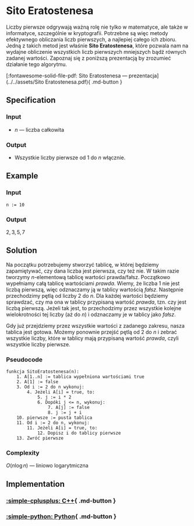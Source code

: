 # Sito Eratostenesa

Liczby pierwsze odgrywają ważną rolę nie tylko w matematyce, ale także w informatyce, szczególnie w kryptografii. Potrzebne są więc metody efektywnego obliczania liczb pierwszych, a najlepiej całego ich zbioru. Jedną z takich metod jest właśnie **Sito Eratostenesa**, które pozwala nam na wydajne obliczenie wszystkich liczb pierwszych mniejszych bądź równych zadanej wartości. Zapoznaj się z poniższą prezentacją by zrozumieć działanie tego algorytmu.

[:fontawesome-solid-file-pdf: Sito Eratostenesa — prezentacja](../../assets/Sito Eratostenesa.pdf){ .md-button }

## Specification

### Input

* $n$ — liczba całkowita

### Output

* Wszystkie liczby pierwsze od $1$ do $n$ włącznie.

## Example

### Input

```
n := 10
```

### Output

$2, 3, 5, 7$ 

## Solution

Na początku potrzebujemy stworzyć tablicę, w której będziemy zapamiętywać, czy dana liczba jest pierwsza, czy też nie. W takim razie tworzymy $n$-elementową tablicę wartości prawda/fałsz. Początkowo wypełniamy całą tablicę wartościami *prawda*. Wiemy, że liczba $1$ nie jest liczbą pierwszą, więc odznaczamy ją w tablicy wartością *fałsz*. Następnie przechodzimy pętlą od liczby $2$ do $n$. Dla każdej wartości będziemy sprawdzać, czy ma ona w tablicy przypisaną wartość *prawda*, tzn. czy jest liczbą pierwszą. Jeżeli tak jest, to przechodzimy przez wszystkie kolejne wielokrotności tej liczby (aż do $n$) i odznaczamy je w tablicy jako *fałsz*.

Gdy już przejdziemy przez wszystkie wartości z zadanego zakresu, nasza tablica jest gotowa. Możemy ponownie przejść pętlą od $2$ do $n$ i zebrać wszystkie liczby, które w tablicy mają przypisaną wartość *prawda*, czyli wszystkie liczby pierwsze.

### Pseudocode

```
funkcja SitoEratostenesa(n):
    1. A[1..n] := tablica wypełniona wartościami true
    2. A[1] := false
    3. Od i := 2 do n wykonuj:
        4. Jeżeli A[i] = true, to:
            5. j := i * 2
            6. Dopóki j <= n, wykonuj:
                7. A[j] := false
                8. j := j + i
    10. pierwsze := pusta tablica
    11. Od i := 2 do n, wykonuj:
        11. Jeżeli A[i] = true, to:
            12. Dopisz i do tablicy pierwsze
    13. Zwróć pierwsze
```

### Complexity

$O(n\log{n})$ — liniowo logarytmiczna

## Implementation

### [:simple-cplusplus: C++](../../programming/c++/algorithms/integers/eratosthenes-sieve.md){ .md-button }

### [:simple-python: Python](../../programming/python/algorithms/integers/eratosthenes-sieve.md){ .md-button }
